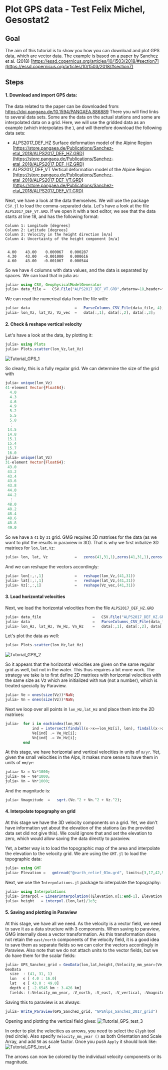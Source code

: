 # Plot GPS data - Test Felix Michel, Gesostat2

## Goal

The aim of this tutorial is to show you how you can download and plot GPS data, which are vector data. 
The example is based on a paper by Sanchez et al. (2018) [https://essd.copernicus.org/articles/10/1503/2018/#section7](https://essd.copernicus.org/articles/10/1503/2018/#section7)


## Steps

#### 1. Download and import GPS data: 

The data related to the paper can be downloaded from: https://doi.pangaea.de/10.1594/PANGAEA.886889
There you will find links to several data sets. Some are the data on the actual stations and some are interpolated data on a grid. Here, we will use the gridded data as an example (which interpolates the ), and will therefore download the following data sets:

- ALPS2017_DEF_HZ	Surface deformation model of the Alpine Region	[https://store.pangaea.de/Publications/Sanchez-etal_2018/ALPS2017_DEF_HZ.GRD](https://store.pangaea.de/Publications/Sanchez-etal_2018/ALPS2017_DEF_HZ.GRD)
- ALPS2017_DEF_VT	Vertical deformation model of the Alpine Region	[https://store.pangaea.de/Publications/Sanchez-etal_2018/ALPS2017_DEF_VT.GRD](https://store.pangaea.de/Publications/Sanchez-etal_2018/ALPS2017_DEF_VT.GRD)

Next, we have a look at the data themselves. We will use the package `CSV.jl` to load the comma-separated data.
Let's have a look at the file `ALPS2017_DEF_VT.GRD`. If we open it with a text editor, we see that the data starts at line 18, and has the following format:
```
Column 1: Longitude [degrees]
Column 2: Latitude [degrees]
Column 3: Velocity in the height direction [m/a]
Column 4: Uncertainty of the height component [m/a]


 4.00    43.00    0.000067   0.000287
 4.30    43.00   -0.001000   0.000616
 4.60    43.00   -0.001067   0.000544
```
So we have 4 columns with data values, and the data is separated by spaces.
We can load that in julia as:
```julia
julia> using CSV, GeophysicalModelGenerator
julia> data_file =   CSV.File("ALPS2017_DEF_VT.GRD",datarow=18,header=false,delim=' ');
```
We can read the numerical data from the file with:
```julia
julia> data                    =   ParseColumns_CSV_File(data_file, 4);     
julia> lon_Vz, lat_Vz, Vz_vec  =   data[:,1], data[:,2], data[:,3];
```

#### 2. Check & reshape vertical velocity

Let's have a look at the data, by plotting it:
```julia
julia> using Plots
julia> Plots.scatter(lon_Vz,lat_Vz)
```
![Tutorial_GPS_1](../assets/img/Tutorial_GPS_1.png)

So clearly, this is a fully regular grid.
We can determine the size of the grid with 
```julia
julia> unique(lon_Vz)
41-element Vector{Float64}:
  4.0
  4.3
  4.6
  4.9
  5.2
  5.5
  5.8
  ⋮
 14.5
 14.8
 15.1
 15.4
 15.7
 16.0
julia> unique(lat_Vz)
31-element Vector{Float64}:
 43.0
 43.2
 43.4
 43.6
 43.8
 44.0
 44.2
  ⋮
 48.0
 48.2
 48.4
 48.6
 48.8
 49.0
```
So we have a `41` by `31` grid. GMG requires 3D matrixes for the data (as we want to plot the results in paraview in 3D). That is why we first initialize 3D matrixes for `lon,lat,Vz`:
```julia
julia> lon, lat, Vz            =   zeros(41,31,1),zeros(41,31,1),zeros(41,31,1)
```
And we can reshape the vectors accordingly:
```julia
julia> lon[:,:,1]              =   reshape(lon_Vz,(41,31))
julia> lat[:,:,1]              =   reshape(lat_Vz,(41,31))
julia> Vz[:,:,1]               =   reshape(Vz_vec,(41,31))
```


#### 3. Load horizontal velocities
Next, we load the horizontal velocities from the file `ALPS2017_DEF_HZ.GRD`

```julia
julia> data_file                       =   CSV.File("ALPS2017_DEF_HZ.GRD",datarow=18,header=false,delim=' ');
julia> data                            =   ParseColumns_CSV_File(data_file, 6);
julia> lon_Hz, lat_Hz, Ve_Hz, Vn_Hz    =   data[:,1], data[:,2], data[:,3],  data[:,4];
```

Let's plot the data as well:
```julia
julia> Plots.scatter(lon_Hz,lat_Hz)
```
![Tutorial_GPS_2](../assets/img/Tutorial_GPS_2.png)

So it appears that the horizontal velocities are given on the same regular grid as well, but not in the water. 
This thus requires a bit more work. The strategy we take is to first define 2D matrixes with horizontal velocities with the same size as Vz which are initialized with `NaN` (not a number), which is treated specially by Paraview.

```julia
julia> Ve = ones(size(Vz))*NaN;
julia> Vn = ones(size(Vz))*NaN;
```

Next we loop over all points in `lon_Hz,lat_Hz` and place them into the 2D matrixes:
```julia
julia>  for i in eachindex(lon_Hz)
            ind = intersect(findall(x->x==lon_Hz[i], lon), findall(x->x==lat_Hz[i], lat))
            Ve[ind] .= Ve_Hz[i];
            Vn[ind] .= Vn_Hz[i];
        end
```

At this stage, we have horizontal and vertical velocities in units of `m/yr`. Yet, given the small velocities in the Alps, it makes more sense to have them in units of `mm/yr`:
```julia
julia> Vz = Vz*1000;
julia> Ve = Ve*1000;
julia> Vn = Vn*1000;
```
And the magnitude is:
```julia
julia> Vmagnitude  =   sqrt.(Ve.^2 + Vn.^2 + Vz.^2);  
```

#### 4. Interpolate topography on grid
At this stage we have the 3D velocity components on a grid. Yet, we don't have information yet about the elevation of the stations (as the provided data set did not give this). 
We could ignore that and set the elevation to zero, which would allow saving the data directly to paraview.

Yet, a better way is to load the topographic map of the area and interpolate the elevation to the velocity grid. We are using the `GMT.jl` to load the topographic data:
```julia
julia> using GMT
julia> Elevation =   gmtread("@earth_relief_01m.grd", limits=[3,17,42,50]);
```

Next, we use the `Interpolations.jl` package to interpolate the topography:
```julia
julia> using Interpolations
julia> interpol = LinearInterpolation((Elevation.x[1:end-1], Elevation.y[1:end-1]), Elevation.z');    
julia> height   = interpol.(lon,lat)/1e3;
```

#### 5. Saving and plotting in Paraview
At this stage, we have all we need. As the velocity is a vector field, we need to save it as a data structure with 3 components. When saving to paraview, GMG internally does a vector transformation. As this transformation does not retain the `east/north` components of the velocity field, it is a good idea to save them as separate fields so we can color the vectors accordingly in Paraview. Also note that we do not attach units to the vector fields, but we do have them for the scalar fields:

```julia
julia> GPS_Sanchez_grid = GeoData(lon,lat,height,(Velocity_mm_year=(Ve,Vn,Vz),V_north=Vn*mm/yr, V_east=Ve*mm/yr, V_vertical=Vz*mm/yr, Vmagnitude = Vmagnitude*mm/yr, Topography = height*km))
GeoData 
  size  : (41, 31, 1)
  lon   ϵ [ 4.0 : 16.0]
  lat   ϵ [ 43.0 : 49.0]
  depth ϵ [ -2.6545 km : 3.426 km]
  fields: (:Velocity_mm_year, :V_north, :V_east, :V_vertical, :Vmagnitude, :Topography)
```
Saving this to paraview is as always:
```julia
julia> Write_Paraview(GPS_Sanchez_grid, "GPSAlps_Sanchez_2017_grid")
```

Opening and plotting the vertical field gives:
![Tutorial_GPS_test_3](../assets/img/Tutorial_GPS_test_3.png)

In order to plot the velocities as arrows, you need to select the `Glyph` tool (red circle). Also specify `Velocity_mm_year ()` as both Orientation and Scale Array, and add `50` as scale factor. Once you push `Apply` it should look like:
![Tutorial_GPS_test_4](../assets/img/Tutorial_GPS_test_4.png)

The arrows can now be colored by the individual velocity components or its magnitude.

